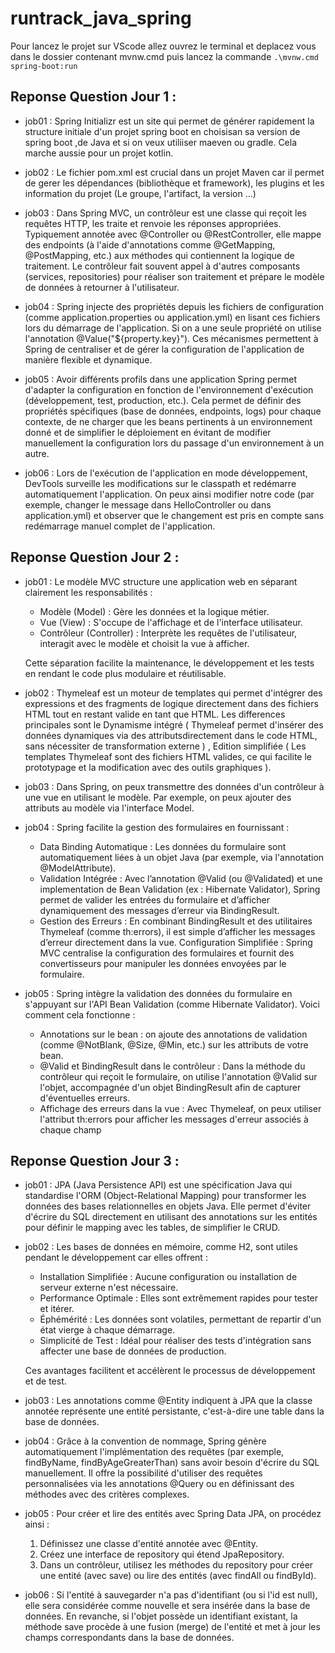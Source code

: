 # runtrack_java_spring

Pour lancez le projet sur VScode allez ouvrez le terminal et deplacez vous dans le dossier contenant mvnw.cmd puis lancez la commande `.\mvnw.cmd spring-boot:run`

## Reponse Question Jour 1 :

- job01 :
    Spring Initializr est un site qui permet de générer rapidement la structure initiale d'un projet spring boot en choisisan sa version de spring boot ,de Java et si on veux utiliiser maeven ou gradle. Cela marche aussie pour un projet kotlin.

- job02 :
    Le fichier pom.xml est crucial dans un projet Maven car il permet de gerer les dépendances (bibliothèque et framework), les plugins et les information du projet (Le groupe, l'artifact, la version ...)

- job03 :
    Dans Spring MVC, un contrôleur est une classe qui reçoit les requêtes HTTP, les traite et renvoie les réponses appropriées. Typiquement annotée avec @Controller ou @RestController, elle mappe des endpoints (à l'aide d'annotations comme @GetMapping, @PostMapping, etc.) aux méthodes qui contiennent la logique de traitement. Le contrôleur fait souvent appel à d'autres composants (services, repositories) pour réaliser son traitement et prépare le modèle de données à retourner à l'utilisateur.

- job04 :
    Spring injecte des propriétés depuis les fichiers de configuration (comme application.properties ou application.yml) en lisant ces fichiers lors du démarrage de l'application. Si on a une seule propriété on utilise l'annotation @Value("${property.key}").
    Ces mécanismes permettent à Spring de centraliser et de gérer la configuration de l'application de manière flexible et dynamique.

- job05 :
    Avoir différents profils dans une application Spring permet d'adapter la configuration en fonction de l'environnement d'exécution (développement, test, production, etc.). Cela permet de définir des propriétés spécifiques (base de données, endpoints, logs) pour chaque contexte, de ne charger que les beans pertinents à un environnement donné et de simplifier le déploiement en évitant de modifier manuellement la configuration lors du passage d'un environnement à un autre.

- job06 :
    Lors de l'exécution de l'application en mode développement, DevTools surveille les modifications sur le classpath et redémarre automatiquement l'application. On peux ainsi modifier notre code (par exemple, changer le message dans HelloController ou dans application.yml) et observer que le changement est pris en compte sans redémarrage manuel complet de l'application.

## Reponse Question Jour 2 :

- job01 :
    Le modèle MVC structure une application web en séparant clairement les responsabilités :
    - Modèle (Model) : Gère les données et la logique métier.
    - Vue (View) : S'occupe de l'affichage et de l'interface utilisateur.
    - Contrôleur (Controller) : Interprète les requêtes de l'utilisateur, interagit avec le modèle et choisit la vue à afficher.

    Cette séparation facilite la maintenance, le développement et les tests en rendant le code plus modulaire et réutilisable.

- job02 :
    Thymeleaf est un moteur de templates qui permet d'intégrer des expressions et des fragments de logique directement dans des fichiers HTML tout en restant valide en tant que HTML. Les differences principales sont le Dynamisme intégré ( Thymeleaf permet d'insérer des données dynamiques via des attributsdirectement dans le code HTML, sans nécessiter de transformation externe ) , Edition simplifiée ( Les templates Thymeleaf sont des fichiers HTML valides, ce qui facilite le prototypage et la modification avec des outils graphiques ).

- job03 :
    Dans Spring, on peux transmettre des données d'un contrôleur à une vue en utilisant le modèle. Par exemple, on peux ajouter des attributs au modèle via l'interface Model.

- job04 :
    Spring facilite la gestion des formulaires en fournissant :
    - Data Binding Automatique : Les données du formulaire sont automatiquement liées à un objet Java (par exemple, via l'annotation @ModelAttribute).
    - Validation Intégrée : Avec l’annotation @Valid (ou @Validated) et une implementation de Bean Validation (ex : Hibernate Validator), Spring permet de valider les entrées du formulaire et d’afficher dynamiquement des messages d’erreur via BindingResult.
    - Gestion des Erreurs : En combinant BindingResult et des utilitaires Thymeleaf (comme th:errors), il est simple d’afficher les messages d’erreur directement dans la vue.
    Configuration Simplifiée : Spring MVC centralise la configuration des formulaires et fournit des convertisseurs pour manipuler les données envoyées par le formulaire.

- job05 :
    Spring intègre la validation des données du formulaire en s'appuyant sur l'API Bean Validation (comme Hibernate Validator). Voici comment cela fonctionne :
    - Annotations sur le bean : on ajoute des annotations de validation (comme @NotBlank, @Size, @Min, etc.) sur les attributs de votre bean.
    - @Valid et BindingResult dans le contrôleur : Dans la méthode du contrôleur qui reçoit le formulaire, on utilise l'annotation @Valid sur l'objet, accompagnée d'un objet BindingResult afin de capturer d'éventuelles erreurs.
    - Affichage des erreurs dans la vue : Avec Thymeleaf, on peux utiliser l'attribut th:errors pour afficher les messages d'erreur associés à chaque champ

## Reponse Question Jour 3 :

- job01 :
    JPA (Java Persistence API) est une spécification Java qui standardise l'ORM (Object-Relational Mapping) pour transformer les données des bases relationnelles en objets Java. Elle permet d'éviter d'écrire du SQL directement en utilisant des annotations sur les entités pour définir le mapping avec les tables, de simplifier le CRUD.

- job02 :
    Les bases de données en mémoire, comme H2, sont utiles pendant le développement car elles offrent :

    - Installation Simplifiée : Aucune configuration ou installation de serveur externe n'est nécessaire.
    - Performance Optimale : Elles sont extrêmement rapides pour tester et itérer.
    - Éphémérité : Les données sont volatiles, permettant de repartir d'un état vierge à chaque démarrage.
    - Simplicité de Test : Idéal pour réaliser des tests d'intégration sans affecter une base de données de production.

    Ces avantages facilitent et accélèrent le processus de développement et de test.

- job03 :
    Les annotations comme @Entity indiquent à JPA que la classe annotée représente une entité persistante, c'est-à-dire une table dans la base de données.

- job04 :
    Grâce à la convention de nommage, Spring génère automatiquement l'implémentation des requêtes (par exemple, findByName, findByAgeGreaterThan) sans avoir besoin d'écrire du SQL manuellement. Il offre la possibilité d'utiliser des requêtes personnalisées via les annotations @Query ou en définissant des méthodes avec des critères complexes.

- job05 :
    Pour créer et lire des entités avec Spring Data JPA, on procédez ainsi :
    1. Définissez une classe d'entité annotée avec @Entity.
    2. Créez une interface de repository qui étend JpaRepository.
    3. Dans un contrôleur, utilisez les méthodes du repository pour créer une entité (avec save) ou lire des entités (avec findAll ou findById).

- job06 :
    Si l'entité à sauvegarder n'a pas d'identifiant (ou si l'id est null), elle sera considérée comme nouvelle et sera insérée dans la base de données. En revanche, si l'objet possède un identifiant existant, la méthode save procède à une fusion (merge) de l'entité et met à jour les champs correspondants dans la base de données.